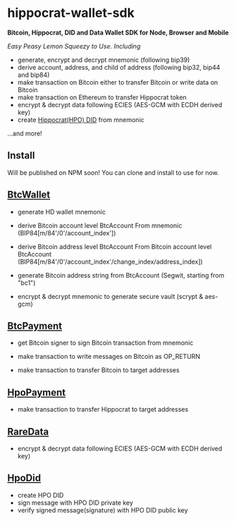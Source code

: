 # hippocrat-wallet-sdk

**Bitcoin, Hippocrat, DID and Data Wallet SDK for Node, Browser and Mobile**

_Easy Peasy Lemon Squeezy to Use. Including_

- generate, encrypt and decrypt mnemonic (following bip39)
- derive account, address, and child of address (following bip32, bip44 and bip84)
- make transaction on Bitcoin either to transfer Bitcoin or write data on Bitcoin
- make transaction on Ethereum to transfer Hippocrat token
- encrypt & decrypt data following ECIES (AES-GCM with ECDH derived key)
- create [Hippocrat(HPO) DID](https://github.com/w3c/did-spec-registries/blob/main/methods/hpo.json) from mnemonic

...and more!

## Install

Will be published on NPM soon! You can clone and install to use for now.

## [BtcWallet](https://github.com/hippocrat-protocol/hippocrat-wallet-sdk/blob/develop/test/BtcWallet.spec.ts)

- generate HD wallet mnemonic

- derive Bitcoin account level BtcAccount From mnemonic (BIP84[m/84'/0'/account_index'])

- derive Bitcoin address level BtcAccount From Bitcoin account level BtcAccount (BIP84[m/84'/0'/account_index'/change_index/address_index])

- generate Bitcoin address string from BtcAccount (Segwit, starting from "bc1")

- encrypt & decrypt mnemonic to generate secure vault (scrypt & aes-gcm)

## [BtcPayment](https://github.com/hippocrat-protocol/hippocrat-wallet-sdk/blob/develop/test/BtcPayment.spec.ts)

- get Bitcoin signer to sign Bitcoin transaction from mnemonic

- make transaction to write messages on Bitcoin as OP_RETURN

- make transaction to transfer Bitcoin to target addresses

## [HpoPayment](https://github.com/hippocrat-protocol/hippocrat-wallet-sdk/blob/develop/test/HpoPayment.spec.ts)

- make transaction to transfer Hippocrat to target addresses

## [RareData](https://github.com/hippocrat-protocol/hippocrat-wallet-sdk/blob/develop/test/RareData.spec.ts)

- encrypt & decrypt data following ECIES (AES-GCM with ECDH derived key)

## [HpoDid](https://github.com/hippocrat-protocol/hippocrat-wallet-sdk/blob/develop/test/HpoDid.spec.ts)

- create HPO DID
- sign message with HPO DID private key
- verify signed message(signature) with HPO DID public key
